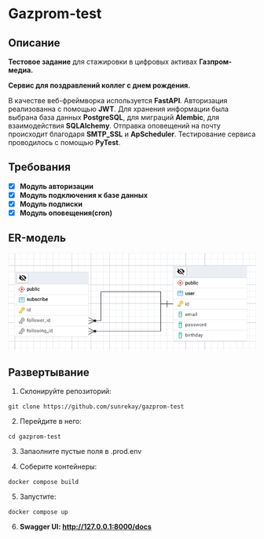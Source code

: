 # Gazprom-test

## Описание

<b>Тестовое задание</b> для стажировки в цифровых активах <b>Газпром-медиа.</b>

<b>Cервис для поздравлений коллег с днем рождения.</b>

В качестве веб-фреймворка используется <b>FastAPI</b>.
Авторизация реализованна с помощью <b>JWT</b>.
Для хранения информации была выбрана база данных <b>PostgreSQL</b>,
для миграций <b>Alembic</b>, для взаимодействия <b>SQLAlchemy</b>.
Отправка оповещений на почту происходит благодаря <b>SMTP_SSL</b> и <b>ApScheduler</b>.
Тестирование сервиса проводилось с помощью <b>PyTest</b>.

## Требования

- [x] <b>Модуль авторизации</b>
- [x] <b>Модуль подключения к базе данных</b>
- [x] <b>Модуль подписки</b>
- [x] <b>Модуль оповещения(cron)</b>

## ER-модель

![image](images/erd.png)

## Развертывание

1. Склонируйте репозиторий:

```shell
git clone https://github.com/sunrekay/gazprom-test
```

2. Перейдите в него:

```shell
cd gazprom-test
```

3. Запаолните пустые поля в .prod.env


4. Соберите контейнеры:

```shell
docker compose build
```

5. Запустите:

```shell
docker compose up
```

6. <b>Swagger UI:</v> http://127.0.0.1:8000/docs
